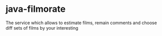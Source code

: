 # java-filmorate
The service which allows to estimate films, remain comments and choose diff sets of films by your interesting
